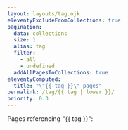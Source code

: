 ```yaml
---
layout: layouts/tag.njk
eleventyExcludeFromCollections: true
pagination:
  data: collections
  size: 1
  alias: tag
  filter:
    - all
    - undefined
  addAllPagesToCollections: true
eleventyComputed:
  title: "\"{{ tag }}\" pages"
permalink: /tag/{{ tag | lower }}/
priority: 0.3
---
```


Pages referencing "{{ tag }}":

